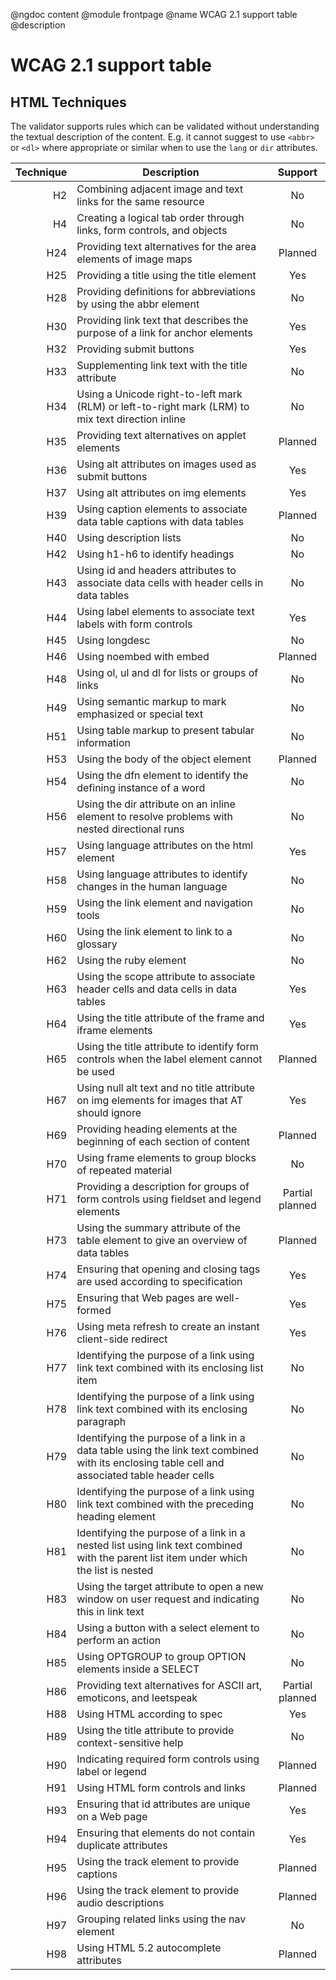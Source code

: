 @ngdoc content
@module frontpage
@name WCAG 2.1 support table
@description

# WCAG 2.1 support table

## HTML Techniques

The validator supports rules which can be validated without understanding the
textual description of the content. E.g. it cannot suggest to use `<abbr>` or
`<dl>` where appropriate or similar when to use the `lang` or `dir` attributes.

<div class="markdown-table table-striped table-hover support-table"></div>

| Technique | Description                                                                                                                                    |                       Support                        |
| --------: | ---------------------------------------------------------------------------------------------------------------------------------------------- | :--------------------------------------------------: |
|        H2 | Combining adjacent image and text links for the same resource                                                                                  |          <span class="support-no">No</span>          |
|        H4 | Creating a logical tab order through links, form controls, and objects                                                                         |          <span class="support-no">No</span>          |
|       H24 | Providing text alternatives for the area elements of image maps                                                                                |     <span class="support-planned">Planned</span>     |
|       H25 | Providing a title using the title element                                                                                                      |         <span class="support-yes">Yes</span>         |
|       H28 | Providing definitions for abbreviations by using the abbr element                                                                              |          <span class="support-no">No</span>          |
|       H30 | Providing link text that describes the purpose of a link for anchor elements                                                                   |         <span class="support-yes">Yes</span>         |
|       H32 | Providing submit buttons                                                                                                                       |         <span class="support-yes">Yes</span>         |
|       H33 | Supplementing link text with the title attribute                                                                                               |          <span class="support-no">No</span>          |
|       H34 | Using a Unicode right-to-left mark (RLM) or left-to-right mark (LRM) to mix text direction inline                                              |          <span class="support-no">No</span>          |
|       H35 | Providing text alternatives on applet elements                                                                                                 |     <span class="support-planned">Planned</span>     |
|       H36 | Using alt attributes on images used as submit buttons                                                                                          |         <span class="support-yes">Yes</span>         |
|       H37 | Using alt attributes on img elements                                                                                                           |         <span class="support-yes">Yes</span>         |
|       H39 | Using caption elements to associate data table captions with data tables                                                                       |     <span class="support-planned">Planned</span>     |
|       H40 | Using description lists                                                                                                                        |          <span class="support-no">No</span>          |
|       H42 | Using h1-h6 to identify headings                                                                                                               |          <span class="support-no">No</span>          |
|       H43 | Using id and headers attributes to associate data cells with header cells in data tables                                                       |          <span class="support-no">No</span>          |
|       H44 | Using label elements to associate text labels with form controls                                                                               |         <span class="support-yes">Yes</span>         |
|       H45 | Using longdesc                                                                                                                                 |          <span class="support-no">No</span>          |
|       H46 | Using noembed with embed                                                                                                                       |     <span class="support-planned">Planned</span>     |
|       H48 | Using ol, ul and dl for lists or groups of links                                                                                               |          <span class="support-no">No</span>          |
|       H49 | Using semantic markup to mark emphasized or special text                                                                                       |          <span class="support-no">No</span>          |
|       H51 | Using table markup to present tabular information                                                                                              |          <span class="support-no">No</span>          |
|       H53 | Using the body of the object element                                                                                                           |     <span class="support-planned">Planned</span>     |
|       H54 | Using the dfn element to identify the defining instance of a word                                                                              |          <span class="support-no">No</span>          |
|       H56 | Using the dir attribute on an inline element to resolve problems with nested directional runs                                                  |          <span class="support-no">No</span>          |
|       H57 | Using language attributes on the html element                                                                                                  |         <span class="support-yes">Yes</span>         |
|       H58 | Using language attributes to identify changes in the human language                                                                            |          <span class="support-no">No</span>          |
|       H59 | Using the link element and navigation tools                                                                                                    |          <span class="support-no">No</span>          |
|       H60 | Using the link element to link to a glossary                                                                                                   |          <span class="support-no">No</span>          |
|       H62 | Using the ruby element                                                                                                                         |          <span class="support-no">No</span>          |
|       H63 | Using the scope attribute to associate header cells and data cells in data tables                                                              |         <span class="support-yes">Yes</span>         |
|       H64 | Using the title attribute of the frame and iframe elements                                                                                     |         <span class="support-yes">Yes</span>         |
|       H65 | Using the title attribute to identify form controls when the label element cannot be used                                                      |     <span class="support-planned">Planned</span>     |
|       H67 | Using null alt text and no title attribute on img elements for images that AT should ignore                                                    |         <span class="support-yes">Yes</span>         |
|       H69 | Providing heading elements at the beginning of each section of content                                                                         |     <span class="support-planned">Planned</span>     |
|       H70 | Using frame elements to group blocks of repeated material                                                                                      |          <span class="support-no">No</span>          |
|       H71 | Providing a description for groups of form controls using fieldset and legend elements                                                         | <span class="support-planned">Partial planned</span> |
|       H73 | Using the summary attribute of the table element to give an overview of data tables                                                            |     <span class="support-planned">Planned</span>     |
|       H74 | Ensuring that opening and closing tags are used according to specification                                                                     |         <span class="support-yes">Yes</span>         |
|       H75 | Ensuring that Web pages are well-formed                                                                                                        |         <span class="support-yes">Yes</span>         |
|       H76 | Using meta refresh to create an instant client-side redirect                                                                                   |         <span class="support-yes">Yes</span>         |
|       H77 | Identifying the purpose of a link using link text combined with its enclosing list item                                                        |          <span class="support-no">No</span>          |
|       H78 | Identifying the purpose of a link using link text combined with its enclosing paragraph                                                        |          <span class="support-no">No</span>          |
|       H79 | Identifying the purpose of a link in a data table using the link text combined with its enclosing table cell and associated table header cells |          <span class="support-no">No</span>          |
|       H80 | Identifying the purpose of a link using link text combined with the preceding heading element                                                  |          <span class="support-no">No</span>          |
|       H81 | Identifying the purpose of a link in a nested list using link text combined with the parent list item under which the list is nested           |          <span class="support-no">No</span>          |
|       H83 | Using the target attribute to open a new window on user request and indicating this in link text                                               |          <span class="support-no">No</span>          |
|       H84 | Using a button with a select element to perform an action                                                                                      |          <span class="support-no">No</span>          |
|       H85 | Using OPTGROUP to group OPTION elements inside a SELECT                                                                                        |          <span class="support-no">No</span>          |
|       H86 | Providing text alternatives for ASCII art, emoticons, and leetspeak                                                                            | <span class="support-planned">Partial planned</span> |
|       H88 | Using HTML according to spec                                                                                                                   |         <span class="support-yes">Yes</span>         |
|       H89 | Using the title attribute to provide context-sensitive help                                                                                    |          <span class="support-no">No</span>          |
|       H90 | Indicating required form controls using label or legend                                                                                        |     <span class="support-planned">Planned</span>     |
|       H91 | Using HTML form controls and links                                                                                                             |     <span class="support-planned">Planned</span>     |
|       H93 | Ensuring that id attributes are unique on a Web page                                                                                           |         <span class="support-yes">Yes</span>         |
|       H94 | Ensuring that elements do not contain duplicate attributes                                                                                     |         <span class="support-yes">Yes</span>         |
|       H95 | Using the track element to provide captions                                                                                                    |     <span class="support-planned">Planned</span>     |
|       H96 | Using the track element to provide audio descriptions                                                                                          |     <span class="support-planned">Planned</span>     |
|       H97 | Grouping related links using the nav element                                                                                                   |          <span class="support-no">No</span>          |
|       H98 | Using HTML 5.2 autocomplete attributes                                                                                                         |     <span class="support-planned">Planned</span>     |
